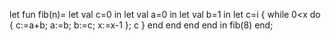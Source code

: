 let fun fib(n)=
let val c=0 in 
let val a=0 in 
let val b=1 in
let c=i
{
while 0<x do
{
c:=a+b;
a:=b;
b:=c;
x:=x-1
};
c
}
end
end
end
end 
in fib(8) 
end;

